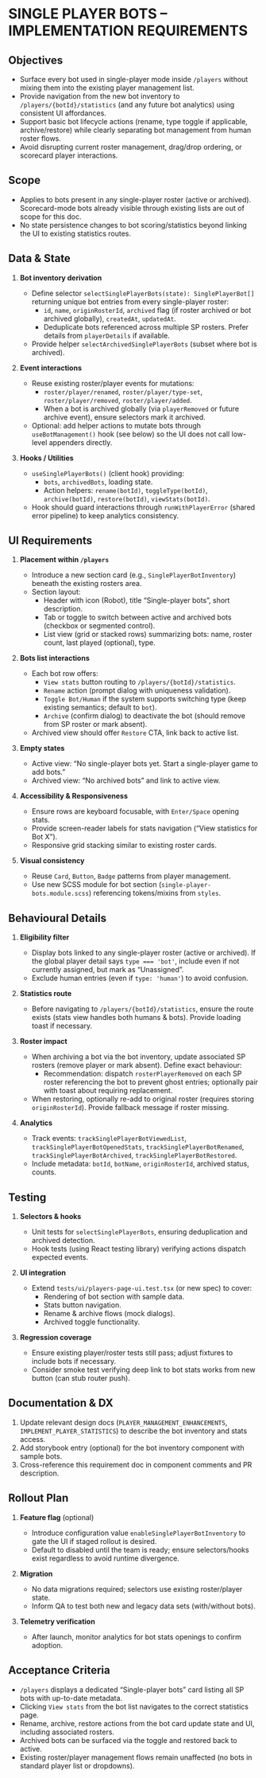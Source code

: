 # SINGLE PLAYER BOTS – IMPLEMENTATION REQUIREMENTS

## Objectives

- Surface every bot used in single-player mode inside `/players` without mixing them into the existing player management list.
- Provide navigation from the new bot inventory to `/players/{botId}/statistics` (and any future bot analytics) using consistent UI affordances.
- Support basic bot lifecycle actions (rename, type toggle if applicable, archive/restore) while clearly separating bot management from human roster flows.
- Avoid disrupting current roster management, drag/drop ordering, or scorecard player interactions.

## Scope

- Applies to bots present in any single-player roster (active or archived). Scorecard-mode bots already visible through existing lists are out of scope for this doc.
- No state persistence changes to bot scoring/statistics beyond linking the UI to existing statistics routes.

## Data & State

1. **Bot inventory derivation**
   - Define selector `selectSinglePlayerBots(state): SinglePlayerBot[]` returning unique bot entries from every single-player roster:
     - `id`, `name`, `originRosterId`, `archived` flag (if roster archived or bot archived globally), `createdAt`, `updatedAt`.
     - Deduplicate bots referenced across multiple SP rosters. Prefer details from `playerDetails` if available.
   - Provide helper `selectArchivedSinglePlayerBots` (subset where bot is archived).

2. **Event interactions**
   - Reuse existing roster/player events for mutations:
     - `roster/player/renamed`, `roster/player/type-set`, `roster/player/removed`, `roster/player/added`.
     - When a bot is archived globally (via `playerRemoved` or future archive event), ensure selectors mark it archived.
   - Optional: add helper actions to mutate bots through `useBotManagement()` hook (see below) so the UI does not call low-level appenders directly.

3. **Hooks / Utilities**
   - `useSinglePlayerBots()` (client hook) providing:
     - `bots`, `archivedBots`, loading state.
     - Action helpers: `rename(botId)`, `toggleType(botId)`, `archive(botId)`, `restore(botId)`, `viewStats(botId)`.
   - Hook should guard interactions through `runWithPlayerError` (shared error pipeline) to keep analytics consistency.

## UI Requirements

1. **Placement within `/players`**
   - Introduce a new section card (e.g., `SinglePlayerBotInventory`) beneath the existing rosters area.
   - Section layout:
     - Header with icon (Robot), title “Single-player bots”, short description.
     - Tab or toggle to switch between active and archived bots (checkbox or segmented control).
     - List view (grid or stacked rows) summarizing bots: name, roster count, last played (optional), type.

2. **Bots list interactions**
   - Each bot row offers:
     - `View stats` button routing to `/players/{botId}/statistics`.
     - `Rename` action (prompt dialog with uniqueness validation).
     - `Toggle Bot/Human` if the system supports switching type (keep existing semantics; default to `bot`).
     - `Archive` (confirm dialog) to deactivate the bot (should remove from SP roster or mark absent).
   - Archived view should offer `Restore` CTA, link back to active list.

3. **Empty states**
   - Active view: “No single-player bots yet. Start a single-player game to add bots.”
   - Archived view: “No archived bots” and link to active view.

4. **Accessibility & Responsiveness**
   - Ensure rows are keyboard focusable, with `Enter/Space` opening stats.
   - Provide screen-reader labels for stats navigation (“View statistics for Bot X”).
   - Responsive grid stacking similar to existing roster cards.

5. **Visual consistency**
   - Reuse `Card`, `Button`, `Badge` patterns from player management.
   - Use new SCSS module for bot section (`single-player-bots.module.scss`) referencing tokens/mixins from `styles`.

## Behavioural Details

1. **Eligibility filter**
   - Display bots linked to any single-player roster (active or archived). If the global player detail says `type === 'bot'`, include even if not currently assigned, but mark as “Unassigned”.
   - Exclude human entries (even if `type: 'human'`) to avoid confusion.

2. **Statistics route**
   - Before navigating to `/players/{botId}/statistics`, ensure the route exists (stats view handles both humans & bots). Provide loading toast if necessary.

3. **Roster impact**
   - When archiving a bot via the bot inventory, update associated SP rosters (remove player or mark absent). Define exact behaviour:
     - Recommendation: dispatch `rosterPlayerRemoved` on each SP roster referencing the bot to prevent ghost entries; optionally pair with toast about requiring replacement.
   - When restoring, optionally re-add to original roster (requires storing `originRosterId`). Provide fallback message if roster missing.

4. **Analytics**
   - Track events: `trackSinglePlayerBotViewedList`, `trackSinglePlayerBotOpenedStats`, `trackSinglePlayerBotRenamed`, `trackSinglePlayerBotArchived`, `trackSinglePlayerBotRestored`.
   - Include metadata: `botId`, `botName`, `originRosterId`, archived status, counts.

## Testing

1. **Selectors & hooks**
   - Unit tests for `selectSinglePlayerBots`, ensuring deduplication and archived detection.
   - Hook tests (using React testing library) verifying actions dispatch expected events.

2. **UI integration**
   - Extend `tests/ui/players-page-ui.test.tsx` (or new spec) to cover:
     - Rendering of bot section with sample data.
     - Stats button navigation.
     - Rename & archive flows (mock dialogs).
     - Archived toggle functionality.

3. **Regression coverage**
   - Ensure existing player/roster tests still pass; adjust fixtures to include bots if necessary.
   - Consider smoke test verifying deep link to bot stats works from new button (can stub router push).

## Documentation & DX

1. Update relevant design docs (`PLAYER_MANAGEMENT_ENHANCEMENTS`, `IMPLEMENT_PLAYER_STATISTICS`) to describe the bot inventory and stats access.
2. Add storybook entry (optional) for the bot inventory component with sample bots.
3. Cross-reference this requirement doc in component comments and PR description.

## Rollout Plan

1. **Feature flag** (optional)
   - Introduce configuration value `enableSinglePlayerBotInventory` to gate the UI if staged rollout is desired.
   - Default to disabled until the team is ready; ensure selectors/hooks exist regardless to avoid runtime divergence.

2. **Migration**
   - No data migrations required; selectors use existing roster/player state.
   - Inform QA to test both new and legacy data sets (with/without bots).

3. **Telemetry verification**
   - After launch, monitor analytics for bot stats openings to confirm adoption.

## Acceptance Criteria

- `/players` displays a dedicated “Single-player bots” card listing all SP bots with up-to-date metadata.
- Clicking `View stats` from the bot list navigates to the correct statistics page.
- Rename, archive, restore actions from the bot card update state and UI, including associated rosters.
- Archived bots can be surfaced via the toggle and restored back to active.
- Existing roster/player management flows remain unaffected (no bots in standard player list or dropdowns).
